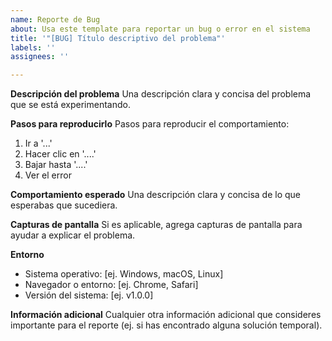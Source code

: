 ```yaml
---
name: Reporte de Bug
about: Usa este template para reportar un bug o error en el sistema
title: '"[BUG] Título descriptivo del problema"'
labels: ''
assignees: ''

---
```


**Descripción del problema**
Una descripción clara y concisa del problema que se está experimentando.

**Pasos para reproducirlo**
Pasos para reproducir el comportamiento:
1. Ir a '...'
2. Hacer clic en '....'
3. Bajar hasta '....'
4. Ver el error

**Comportamiento esperado**
Una descripción clara y concisa de lo que esperabas que sucediera.

**Capturas de pantalla**
Si es aplicable, agrega capturas de pantalla para ayudar a explicar el problema.

**Entorno**
- Sistema operativo: [ej. Windows, macOS, Linux]
- Navegador o entorno: [ej. Chrome, Safari]
- Versión del sistema: [ej. v1.0.0]

**Información adicional**
Cualquier otra información adicional que consideres importante para el reporte (ej. si has encontrado alguna solución temporal).

